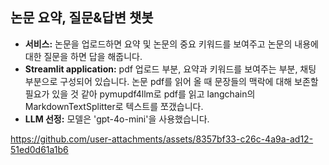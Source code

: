 ## 논문 요약, 질문&답변 챗봇
- **서비스:** 논문을 업로드하면 요약 및 논문의 중요 키워드를 보여주고 논문의 내용에 대한 질문을 하면 답을 해줍니다.
- **Streamlit application:** pdf 업로드 부분, 요약과 키워드를 보여주는 부분, 채팅 부분으로 구성되어 있습니다.
  논문 pdf를 읽어 올 때 문장들의 맥락에 대해 보존할 필요가 있을 것 같아 pymupdf4llm로 pdf를 읽고 langchain의 MarkdownTextSplitter로 텍스트를 쪼갰습니다.
- **LLM 선정:** 모델은 'gpt-4o-mini'을 사용했습니다.

https://github.com/user-attachments/assets/8357bf33-c26c-4a9a-ad12-51ed0d61a1b6

